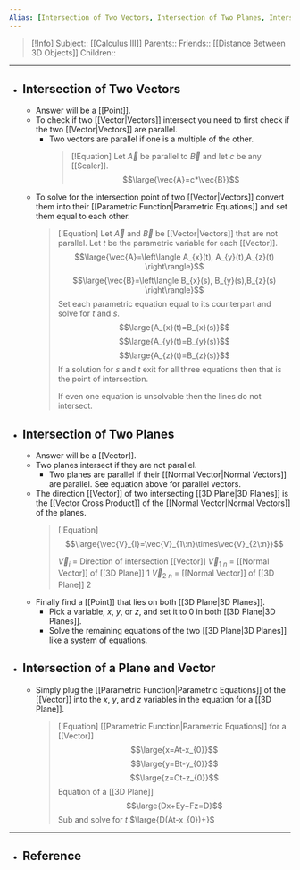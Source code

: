 ```yaml
---
Alias: [Intersection of Two Vectors, Intersection of Two Planes, Intersection of a Plane and Vector]
---
```

> [!Info]
> Subject:: [[Calculus III]]
> Parents:: 
> Friends:: [[Distance Between 3D Objects]]
> Children:: 
---
- ## Intersection of Two Vectors
	- Answer will be a [[Point]].
	- To check if two [[Vector|Vectors]] intersect you need to first check if the two [[Vector|Vectors]] are parallel. 
		- Two vectors are parallel if one is a multiple of the other.
		  > [!Equation]
		  > Let $\vec{A}$ be parallel to $\vec{B}$ and let $c$ be any [[Scaler]].
		  > $$\large{\vec{A}=c*\vec{B}}$$
	- To solve for the intersection point of two [[Vector|Vectors]] convert them into their [[Parametric Function|Parametric Equations]] and set them equal to each other.
	  > [!Equation]
	  > Let $\vec{A}$ and $\vec{B}$ be [[Vector|Vectors]] that are not parallel. Let $t$ be the parametric variable for each [[Vector]].
	  > $$\large{\vec{A}=\left\langle A_{x}(t), A_{y}(t),A_{z}(t) \right\rangle}$$
	  > $$\large{\vec{B}=\left\langle B_{x}(s), B_{y}(s),B_{z}(s) \right\rangle}$$
	  > Set each parametric equation equal to its counterpart and solve for $t$ and $s$.
	  > $$\large{A_{x}(t)=B_{x}(s)}$$
	  > $$\large{A_{y}(t)=B_{y}(s)}$$
	  > $$\large{A_{z}(t)=B_{z}(s)}$$
	  > If a solution for $s$ and $t$ exit for all three equations then that is the point of intersection.
	  > 
	  > If even one equation is unsolvable then the lines do not intersect.
- ## Intersection of Two Planes
	- Answer will be a [[Vector]].
	- Two planes intersect if they are not parallel.
		- Two planes are parallel if their [[Normal Vector|Normal Vectors]] are parallel. See equation above for parallel vectors.
	- The direction [[Vector]] of two intersecting [[3D Plane|3D Planes]] is the [[Vector Cross Product]] of the [[Normal Vector|Normal Vectors]] of the planes.
	  > [!Equation]
	  > $$\large{\vec{V}_{I}=\vec{V}_{1\:n}\times\vec{V}_{2\:n}}$$
	  > 
	  > $\vec{V}_{i}$ = Direction of intersection [[Vector]]
	  > $\vec{V}_{1\:n}$ = [[Normal Vector]] of  [[3D Plane]] $1$
	  > $\vec{V}_{2\:n}$ = [[Normal Vector]] of  [[3D Plane]] $2$
	- Finally find a [[Point]] that lies on both [[3D Plane|3D Planes]].
		- Pick a variable, $x$, $y$, or $z$, and set it to $0$ in both [[3D Plane|3D Planes]].
		- Solve the remaining equations of the two [[3D Plane|3D Planes]] like a system of equations.
- ## Intersection of a Plane and Vector
	- Simply plug the [[Parametric Function|Parametric Equations]] of the [[Vector]] into the $x$, $y$, and $z$ variables in the equation for a [[3D Plane]].
	  > [!Equation]
	  > [[Parametric Function|Parametric Equations]] for a [[Vector]]
	  > $$\large{x=At-x_{0}}$$
	  > $$\large{y=Bt-y_{0}}$$
	  > $$\large{z=Ct-z_{0}}$$
	  > Equation of a [[3D Plane]]
	  > $$\large{Dx+Ey+Fz=D}$$
	  > Sub and solve for $t$
	  > $\large{D(At-x_{0})+}$
---
- ## Reference